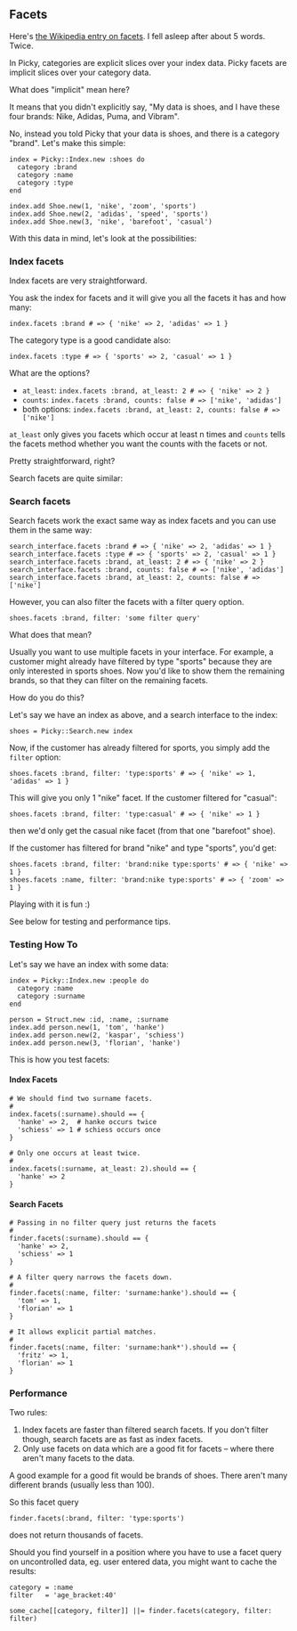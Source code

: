 ## Facets

Here's [the Wikipedia entry on facets](http://en.wikipedia.org/wiki/Faceted_classification). I fell asleep after about 5 words. Twice.

In Picky, categories are explicit slices over your index data. Picky facets are implicit slices over your category data.

What does "implicit" mean here?

It means that you didn't explicitly say, "My data is shoes, and I have these four brands: Nike, Adidas, Puma, and Vibram". 

No, instead you told Picky that your data is shoes, and there is a category "brand". Let's make this simple:

    index = Picky::Index.new :shoes do
      category :brand
      category :name
      category :type
    end
    
    index.add Shoe.new(1, 'nike', 'zoom', 'sports')
    index.add Shoe.new(2, 'adidas', 'speed', 'sports')
    index.add Shoe.new(3, 'nike', 'barefoot', 'casual')

With this data in mind, let's look at the possibilities:

### Index facets

Index facets are very straightforward.

You ask the index for facets and it will give you all the facets it has and how many:

    index.facets :brand # => { 'nike' => 2, 'adidas' => 1 }
    
The category type is a good candidate also:

    index.facets :type # => { 'sports' => 2, 'casual' => 1 }

What are the options?

* `at_least`: `index.facets :brand, at_least: 2 # => { 'nike' => 2 }`
* `counts`: `index.facets :brand, counts: false # => ['nike', 'adidas']`
* both options: `index.facets :brand, at_least: 2, counts: false # => ['nike']`

`at_least` only gives you facets which occur at least n times and `counts` tells the facets method whether you want the counts with the facets or not.

Pretty straightforward, right?

Search facets are quite similar:

### Search facets

Search facets work the exact same way as index facets and you can use them in the same way:

    search_interface.facets :brand # => { 'nike' => 2, 'adidas' => 1 }
    search_interface.facets :type # => { 'sports' => 2, 'casual' => 1 }
    search_interface.facets :brand, at_least: 2 # => { 'nike' => 2 }
    search_interface.facets :brand, counts: false # => ['nike', 'adidas']
    search_interface.facets :brand, at_least: 2, counts: false # => ['nike']

However, you can also filter the facets with a filter query option.

    shoes.facets :brand, filter: 'some filter query'

What does that mean?

Usually you want to use multiple facets in your interface.
For example, a customer might already have filtered by type "sports" because they are only interested in sports shoes.
Now you'd like to show them the remaining brands, so that they can filter on the remaining facets.

How do you do this?

Let's say we have an index as above, and a search interface to the index:

    shoes = Picky::Search.new index

Now, if the customer has already filtered for sports, you simply add the `filter` option:

    shoes.facets :brand, filter: 'type:sports' # => { 'nike' => 1, 'adidas' => 1 }

This will give you only 1 "nike" facet. If the customer filtered for "casual":

    shoes.facets :brand, filter: 'type:casual' # => { 'nike' => 1 }

then we'd only get the casual nike facet (from that one "barefoot" shoe).

If the customer has filtered for brand "nike" and type "sports", you'd get:

    shoes.facets :brand, filter: 'brand:nike type:sports' # => { 'nike' => 1 }
    shoes.facets :name, filter: 'brand:nike type:sports' # => { 'zoom' => 1 }

Playing with it is fun :)

See below for testing and performance tips.

### Testing How To

Let's say we have an index with some data:

    index = Picky::Index.new :people do
      category :name
      category :surname
    end
        
    person = Struct.new :id, :name, :surname
    index.add person.new(1, 'tom', 'hanke')
    index.add person.new(2, 'kaspar', 'schiess')
    index.add person.new(3, 'florian', 'hanke')

This is how you test facets:

#### Index Facets
    
    # We should find two surname facets. 
    #
    index.facets(:surname).should == {
      'hanke' => 2,  # hanke occurs twice
      'schiess' => 1 # schiess occurs once
    }
    
    # Only one occurs at least twice.
    #
    index.facets(:surname, at_least: 2).should == {
      'hanke' => 2
    }

#### Search Facets
    
    # Passing in no filter query just returns the facets
    #
    finder.facets(:surname).should == {
      'hanke' => 2,
      'schiess' => 1
    }
    
    # A filter query narrows the facets down.
    #
    finder.facets(:name, filter: 'surname:hanke').should == {
      'tom' => 1,
      'florian' => 1
    }
    
    # It allows explicit partial matches.
    #
    finder.facets(:name, filter: 'surname:hank*').should == {
      'fritz' => 1,
      'florian' => 1
    }

### Performance

Two rules:

1. Index facets are faster than filtered search facets. If you don't filter though, search facets are as fast as index facets.
1. Only use facets on data which are a good fit for facets – where there aren't many facets to the data.

A good example for a good fit would be brands of shoes.
There aren't many different brands (usually less than 100).

So this facet query

    finder.facets(:brand, filter: 'type:sports')

does not return thousands of facets.

Should you find yourself in a position where you have to use a facet query on uncontrolled data, eg. user entered data, you might want to cache the results:
    
    category = :name
    filter   = 'age_bracket:40'
    
    some_cache[[category, filter]] ||= finder.facets(category, filter: filter)